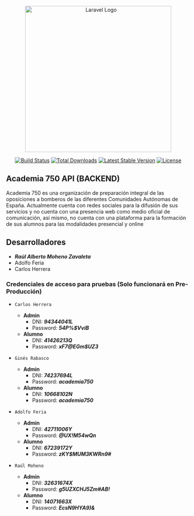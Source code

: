 <p align="center"><a href="https://laravel.com" target="_blank"><img src="https://raw.githubusercontent.com/laravel/art/master/logo-lockup/5%20SVG/2%20CMYK/1%20Full%20Color/laravel-logolockup-cmyk-red.svg" width="400" alt="Laravel Logo"></a></p>

<p align="center">
<a href="https://travis-ci.org/laravel/framework"><img src="https://travis-ci.org/laravel/framework.svg" alt="Build Status"></a>
<a href="https://packagist.org/packages/laravel/framework"><img src="https://img.shields.io/packagist/dt/laravel/framework" alt="Total Downloads"></a>
<a href="https://packagist.org/packages/laravel/framework"><img src="https://img.shields.io/packagist/v/laravel/framework" alt="Latest Stable Version"></a>
<a href="https://packagist.org/packages/laravel/framework"><img src="https://img.shields.io/packagist/l/laravel/framework" alt="License"></a>
</p>

## Academia 750 API (BACKEND)

Academia 750 es una organización de preparación integral de las oposiciones a
bomberos de las diferentes Comunidades Autónomas de España.
Actualmente cuenta con redes sociales para la difusión de sus servicios y no cuenta
con una presencia web como medio oficial de comunicación, así mismo, no cuenta
con una plataforma para la formación de sus alumnos para las modalidades
presencial y online

## Desarrolladores
* ___Raúl Alberto Moheno Zavaleta___
* Adolfo Feria
* Carlos Herrera

### Credenciales de acceso para pruebas (Solo funcionará en Pre-Producción)

* ```Carlos Herrera```
  * **Admin**
    * DNI: ***94344041L***
    * Password: ***54P%$VviB***
  * **Alumno**
    * DNI: ***41426213Q***
    * Password: ***xF7@EGm$UZ3***
  

* ```Ginés Rabasco```
  * **Admin**
    * DNI: ***74237694L***
    * Password: ***academia750***
  * **Alumno**
    * DNI: ***10668102N***
    * Password: ***academia750***
  

* ```Adolfo Feria```
  * **Admin**
    * DNI: ***42711006Y***
    * Password: ***@UX!M54wQn***
  * **Alumno**
    * DNI: ***67239172Y***
    * Password: ***zKY$MUM3KWRn9#***
    

* ```Raúl Moheno```
  * **Admin**
    * DNI: ***32631674X***
    * Password: ***g5UZXCHJ5Zm#AB!***
  * **Alumno**
    * DNI: ***14071663X***
    * Password: ***EcsN9HYA9)&***

